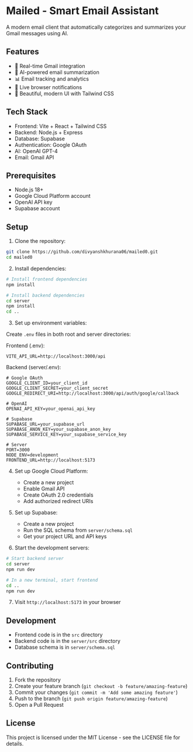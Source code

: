 # Mailed - Smart Email Assistant

A modern email client that automatically categorizes and summarizes your Gmail messages using AI.

## Features

- 🔄 Real-time Gmail integration
- 🤖 AI-powered email summarization
- 📊 Email tracking and analytics
- 🔔 Live browser notifications
- 🎨 Beautiful, modern UI with Tailwind CSS

## Tech Stack

- Frontend: Vite + React + Tailwind CSS
- Backend: Node.js + Express
- Database: Supabase
- Authentication: Google OAuth
- AI: OpenAI GPT-4
- Email: Gmail API

## Prerequisites

- Node.js 18+
- Google Cloud Platform account
- OpenAI API key
- Supabase account

## Setup

1. Clone the repository:
```bash
git clone https://github.com/divyanshkhurana06/mailed0.git
cd mailed0
```

2. Install dependencies:
```bash
# Install frontend dependencies
npm install

# Install backend dependencies
cd server
npm install
cd ..
```

3. Set up environment variables:

Create `.env` files in both root and server directories:

Frontend (.env):
```
VITE_API_URL=http://localhost:3000/api
```

Backend (server/.env):
```
# Google OAuth
GOOGLE_CLIENT_ID=your_client_id
GOOGLE_CLIENT_SECRET=your_client_secret
GOOGLE_REDIRECT_URI=http://localhost:3000/api/auth/google/callback

# OpenAI
OPENAI_API_KEY=your_openai_api_key

# Supabase
SUPABASE_URL=your_supabase_url
SUPABASE_ANON_KEY=your_supabase_anon_key
SUPABASE_SERVICE_KEY=your_supabase_service_key

# Server
PORT=3000
NODE_ENV=development
FRONTEND_URL=http://localhost:5173
```

4. Set up Google Cloud Platform:
   - Create a new project
   - Enable Gmail API
   - Create OAuth 2.0 credentials
   - Add authorized redirect URIs

5. Set up Supabase:
   - Create a new project
   - Run the SQL schema from `server/schema.sql`
   - Get your project URL and API keys

6. Start the development servers:

```bash
# Start backend server
cd server
npm run dev

# In a new terminal, start frontend
cd ..
npm run dev
```

7. Visit `http://localhost:5173` in your browser

## Development

- Frontend code is in the `src` directory
- Backend code is in the `server/src` directory
- Database schema is in `server/schema.sql`

## Contributing

1. Fork the repository
2. Create your feature branch (`git checkout -b feature/amazing-feature`)
3. Commit your changes (`git commit -m 'Add some amazing feature'`)
4. Push to the branch (`git push origin feature/amazing-feature`)
5. Open a Pull Request

## License

This project is licensed under the MIT License - see the LICENSE file for details. 